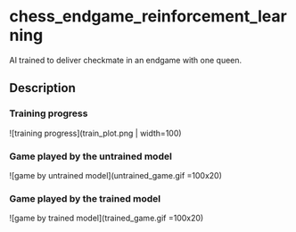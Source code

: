# chess_endgame_reinforcement_learning
AI trained to deliver checkmate in an endgame with one queen.

## Description


### Training progress
![training progress](train_plot.png | width=100)

### Game played by the untrained model
![game by untrained model](untrained_game.gif =100x20)

### Game played by the trained model
![game by trained model](trained_game.gif =100x20)




